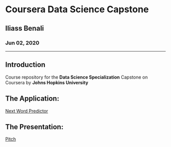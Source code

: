 # Coursera Data Science Capstone
## Iliass Benali 
### Jun 02, 2020 
<hr>

## Introduction 

Course repository for the **Data Science Specialization** Capstone on Coursera by **Johns Hopkins University**

## The Application:

[Next Word Predictor](https://bnilss.shinyapps.io/Next-Word-Predictor/)

## The Presentation:
[Pitch](#)
